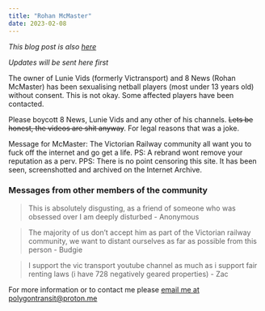 ```yaml
---
title: "Rohan McMaster"
date: 2023-02-08
---
```

*This blog post is also [here](https://sites.google.com/view/8newsvic/home?authuser=1)*

*Updates will be sent here first*

The owner of Lunie Vids (formerly Victransport) and 8 News (Rohan McMaster) has been sexualising netball players (most under 13 years old) without consent. This is not okay. Some affected players have been contacted.

Please boycott 8 News, Lunie Vids and any other of his channels. ~~Lets be honest, the videos are shit anyway~~. For legal reasons that was a joke.

Message for McMaster: The Victorian Railway community all want you to fuck off the internet and go get a life.
PS: A rebrand wont remove your reputation as a perv.
PPS: There is no point censoring this site. It has been seen, screenshotted and archived on the Internet Archive.

### **Messages from other members of the community**
> This is absolutely disgusting, as a friend of someone who was obsessed over I am deeply disturbed - Anonymous

> The majority of us don’t accept him as part of the Victorian railway community, we want to distant ourselves as far as possible from this person - Budgie

> I support the vic transport youtube channel as much as i support fair renting laws (i have 728 negatively geared properties) - Zac

For more information or to contact me please [email me at polygontransit@proton.me](mailto:polygontransit@proton.me?subject=Requesting%20information%20about%20Rohan%20McMaster&body=I%20wish%20to%20request%20information%20about%20Rohan%20McMaster%2C%20for%20law%20enforcement%2Fresearch%20reasons.%0D%0A%0D%0AINSERT%20ANY%20ADDITIONAL%20MESSAGE(S)%20HERE)